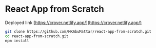 # React App from Scratch

Deployed link [https://crover.netlify.app/](https://crover.netlify.app/)

```bash
git clone https://github.com/MKAbuMattar/react-app-from-scratch.git
cd react-app-from-scratch.git
npm install
```

